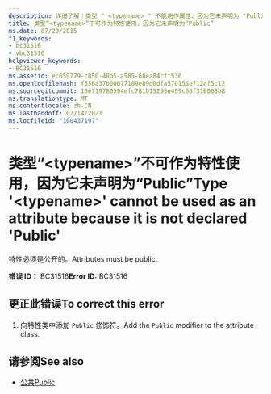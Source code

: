 ```yaml
---
description: 详细了解：类型 " <typename> " 不能用作属性，因为它未声明为 "Public"
title: 类型“<typename>”不可作为特性使用，因为它未声明为“Public”
ms.date: 07/20/2015
f1_keywords:
- bc31516
- vbc31516
helpviewer_keywords:
- BC31516
ms.assetid: ec659779-c850-48b5-a585-68ea84cff536
ms.openlocfilehash: f556a37b00077109e89d0dfa570155e712af5c12
ms.sourcegitcommit: 10e719780594efc781b15295e499c66f316068b8
ms.translationtype: MT
ms.contentlocale: zh-CN
ms.lasthandoff: 02/14/2021
ms.locfileid: "100437197"
---
```

# <a name="type-typename-cannot-be-used-as-an-attribute-because-it-is-not-declared-public"></a><span data-ttu-id="610fb-103">类型“\<typename>”不可作为特性使用，因为它未声明为“Public”</span><span class="sxs-lookup"><span data-stu-id="610fb-103">Type '\<typename>' cannot be used as an attribute because it is not declared 'Public'</span></span>

<span data-ttu-id="610fb-104">特性必须是公开的。</span><span class="sxs-lookup"><span data-stu-id="610fb-104">Attributes must be public.</span></span>  
  
 <span data-ttu-id="610fb-105">**错误 ID：** BC31516</span><span class="sxs-lookup"><span data-stu-id="610fb-105">**Error ID:** BC31516</span></span>  
  
## <a name="to-correct-this-error"></a><span data-ttu-id="610fb-106">更正此错误</span><span class="sxs-lookup"><span data-stu-id="610fb-106">To correct this error</span></span>  
  
1. <span data-ttu-id="610fb-107">向特性类中添加 `Public` 修饰符。</span><span class="sxs-lookup"><span data-stu-id="610fb-107">Add the `Public` modifier to the attribute class.</span></span>  
  
## <a name="see-also"></a><span data-ttu-id="610fb-108">请参阅</span><span class="sxs-lookup"><span data-stu-id="610fb-108">See also</span></span>

- [<span data-ttu-id="610fb-109">公共</span><span class="sxs-lookup"><span data-stu-id="610fb-109">Public</span></span>](../language-reference/modifiers/public.md)

